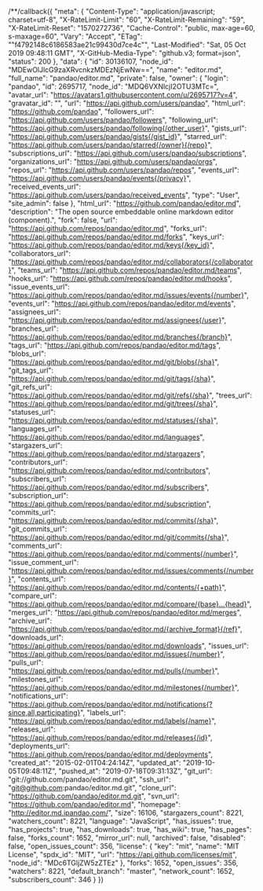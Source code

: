 /**/callback({
  "meta": {
    "Content-Type": "application/javascript; charset=utf-8",
    "X-RateLimit-Limit": "60",
    "X-RateLimit-Remaining": "59",
    "X-RateLimit-Reset": "1570272736",
    "Cache-Control": "public, max-age=60, s-maxage=60",
    "Vary": "Accept",
    "ETag": "\"f4792148c6186583ae21c99430d7ce4c\"",
    "Last-Modified": "Sat, 05 Oct 2019 09:48:11 GMT",
    "X-GitHub-Media-Type": "github.v3; format=json",
    "status": 200
  },
  "data": {
    "id": 30136107,
    "node_id": "MDEwOlJlcG9zaXRvcnkzMDEzNjEwNw==",
    "name": "editor.md",
    "full_name": "pandao/editor.md",
    "private": false,
    "owner": {
      "login": "pandao",
      "id": 2695717,
      "node_id": "MDQ6VXNlcjI2OTU3MTc=",
      "avatar_url": "https://avatars1.githubusercontent.com/u/2695717?v=4",
      "gravatar_id": "",
      "url": "https://api.github.com/users/pandao",
      "html_url": "https://github.com/pandao",
      "followers_url": "https://api.github.com/users/pandao/followers",
      "following_url": "https://api.github.com/users/pandao/following{/other_user}",
      "gists_url": "https://api.github.com/users/pandao/gists{/gist_id}",
      "starred_url": "https://api.github.com/users/pandao/starred{/owner}{/repo}",
      "subscriptions_url": "https://api.github.com/users/pandao/subscriptions",
      "organizations_url": "https://api.github.com/users/pandao/orgs",
      "repos_url": "https://api.github.com/users/pandao/repos",
      "events_url": "https://api.github.com/users/pandao/events{/privacy}",
      "received_events_url": "https://api.github.com/users/pandao/received_events",
      "type": "User",
      "site_admin": false
    },
    "html_url": "https://github.com/pandao/editor.md",
    "description": "The open source embeddable online markdown editor (component).",
    "fork": false,
    "url": "https://api.github.com/repos/pandao/editor.md",
    "forks_url": "https://api.github.com/repos/pandao/editor.md/forks",
    "keys_url": "https://api.github.com/repos/pandao/editor.md/keys{/key_id}",
    "collaborators_url": "https://api.github.com/repos/pandao/editor.md/collaborators{/collaborator}",
    "teams_url": "https://api.github.com/repos/pandao/editor.md/teams",
    "hooks_url": "https://api.github.com/repos/pandao/editor.md/hooks",
    "issue_events_url": "https://api.github.com/repos/pandao/editor.md/issues/events{/number}",
    "events_url": "https://api.github.com/repos/pandao/editor.md/events",
    "assignees_url": "https://api.github.com/repos/pandao/editor.md/assignees{/user}",
    "branches_url": "https://api.github.com/repos/pandao/editor.md/branches{/branch}",
    "tags_url": "https://api.github.com/repos/pandao/editor.md/tags",
    "blobs_url": "https://api.github.com/repos/pandao/editor.md/git/blobs{/sha}",
    "git_tags_url": "https://api.github.com/repos/pandao/editor.md/git/tags{/sha}",
    "git_refs_url": "https://api.github.com/repos/pandao/editor.md/git/refs{/sha}",
    "trees_url": "https://api.github.com/repos/pandao/editor.md/git/trees{/sha}",
    "statuses_url": "https://api.github.com/repos/pandao/editor.md/statuses/{sha}",
    "languages_url": "https://api.github.com/repos/pandao/editor.md/languages",
    "stargazers_url": "https://api.github.com/repos/pandao/editor.md/stargazers",
    "contributors_url": "https://api.github.com/repos/pandao/editor.md/contributors",
    "subscribers_url": "https://api.github.com/repos/pandao/editor.md/subscribers",
    "subscription_url": "https://api.github.com/repos/pandao/editor.md/subscription",
    "commits_url": "https://api.github.com/repos/pandao/editor.md/commits{/sha}",
    "git_commits_url": "https://api.github.com/repos/pandao/editor.md/git/commits{/sha}",
    "comments_url": "https://api.github.com/repos/pandao/editor.md/comments{/number}",
    "issue_comment_url": "https://api.github.com/repos/pandao/editor.md/issues/comments{/number}",
    "contents_url": "https://api.github.com/repos/pandao/editor.md/contents/{+path}",
    "compare_url": "https://api.github.com/repos/pandao/editor.md/compare/{base}...{head}",
    "merges_url": "https://api.github.com/repos/pandao/editor.md/merges",
    "archive_url": "https://api.github.com/repos/pandao/editor.md/{archive_format}{/ref}",
    "downloads_url": "https://api.github.com/repos/pandao/editor.md/downloads",
    "issues_url": "https://api.github.com/repos/pandao/editor.md/issues{/number}",
    "pulls_url": "https://api.github.com/repos/pandao/editor.md/pulls{/number}",
    "milestones_url": "https://api.github.com/repos/pandao/editor.md/milestones{/number}",
    "notifications_url": "https://api.github.com/repos/pandao/editor.md/notifications{?since,all,participating}",
    "labels_url": "https://api.github.com/repos/pandao/editor.md/labels{/name}",
    "releases_url": "https://api.github.com/repos/pandao/editor.md/releases{/id}",
    "deployments_url": "https://api.github.com/repos/pandao/editor.md/deployments",
    "created_at": "2015-02-01T04:24:14Z",
    "updated_at": "2019-10-05T09:48:11Z",
    "pushed_at": "2019-07-18T09:31:13Z",
    "git_url": "git://github.com/pandao/editor.md.git",
    "ssh_url": "git@github.com:pandao/editor.md.git",
    "clone_url": "https://github.com/pandao/editor.md.git",
    "svn_url": "https://github.com/pandao/editor.md",
    "homepage": "http://editor.md.ipandao.com/",
    "size": 16106,
    "stargazers_count": 8221,
    "watchers_count": 8221,
    "language": "JavaScript",
    "has_issues": true,
    "has_projects": true,
    "has_downloads": true,
    "has_wiki": true,
    "has_pages": false,
    "forks_count": 1652,
    "mirror_url": null,
    "archived": false,
    "disabled": false,
    "open_issues_count": 356,
    "license": {
      "key": "mit",
      "name": "MIT License",
      "spdx_id": "MIT",
      "url": "https://api.github.com/licenses/mit",
      "node_id": "MDc6TGljZW5zZTEz"
    },
    "forks": 1652,
    "open_issues": 356,
    "watchers": 8221,
    "default_branch": "master",
    "network_count": 1652,
    "subscribers_count": 346
  }
})
